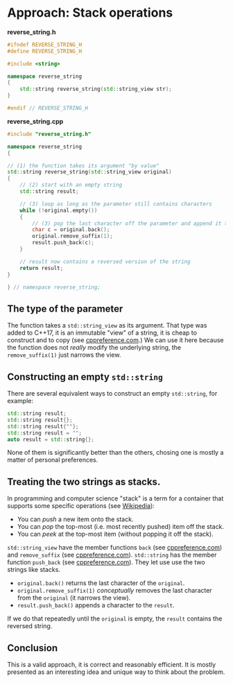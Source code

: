 # Approach: Stack operations

**reverse_string.h**
```cpp
#ifndef REVERSE_STRING_H
#define REVERSE_STRING_H

#include <string>

namespace reverse_string
{
    std::string reverse_string(std::string_view str);
}

#endif // REVERSE_STRING_H
```

**reverse_string.cpp**
```cpp
#include "reverse_string.h"

namespace reverse_string
{

// (1) the function takes its argument "by value"
std::string reverse_string(std::string_view original)
{
    // (2) start with an empty string
    std::string result;

    // (3) loop as long as the parameter still contains characters
    while (!original.empty())
    {
        // (3) pop the last character off the parameter and append it to the result
        char c = original.back();
        original.remove_suffix(1);
        result.push_back(c);
    }

    // result now contains a reversed version of the string
    return result;
}

} // namespace reverse_string;
```

## The type of the parameter

The function takes a `std::string_view` as its argument.
That type was added to C++17, it is an immutable "view" of a string, it is cheap to construct and to copy (see [cppreference.com][cppref-stringview].)
We can use it here because the function does not *really* modify the underlying string, the `remove_suffix(1)` just narrows the view.

## Constructing an empty `std::string`

There are several equivalent ways to construct an empty `std::string`, for example:
```cpp
std::string result;
std::string result{};
std::string result{""};
std::string result = "";
auto result = std::string{};
```

None of them is significantly better than the others, chosing one is mostly a matter of personal preferences.

## Treating the two strings as stacks.

In programming and computer science "stack" is a term for a container that supports some specific operations (see [Wikipedia][wiki-stack]):

- You can *push* a new item onto the stack.
- You can *pop* the top-most (i.e. most recently pushed) item off the stack.
- You can *peek* at the top-most item (without popping it off the stack).

`std::string_view` have the member functions `back` (see [cppreference.com][cppref-stringview-back]) and `remove_suffix` (see [cppreference.com][cppref-string-removesuffix]).
`std::string` has the member function `push_back` (see [cppreference.com][cppref-string-pushback]).
They let use use the two strings like stacks.

- `original.back()` returns the last character of the `original`.
- `original.remove_suffix(1)` *conceptually* removes the last character from the `original` (it narrows the view).
- `result.push_back()` appends a character to the `result`.

If we do that repeatedly until the `original` is empty, the `result` contains the reversed string.

## Conclusion

This is a valid approach, it is correct and reasonably efficient.
It is mostly presented as an interesting idea and unique way to think about the problem.


[cppref-stringview]: https://en.cppreference.com/w/cpp/string/basic_string_view
[wiki-stack]: https://en.wikipedia.org/wiki/Stack_(abstract_data_type)
[cppref-stringview-back]: https://en.cppreference.com/w/cpp/string/basic_string_view/back
[cppref-string-removesuffix]: https://en.cppreference.com/w/cpp/string/basic_string_view/remove_suffix
[cppref-string-pushback]: https://en.cppreference.com/w/cpp/string/basic_string/push_back

